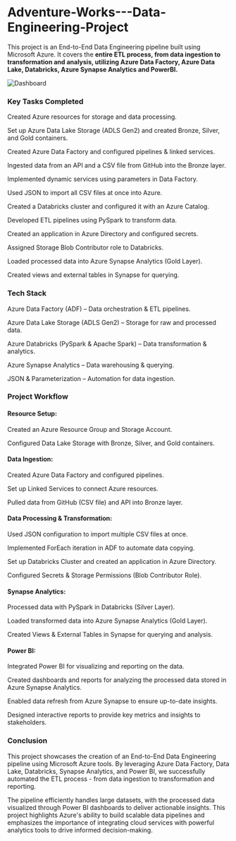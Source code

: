 # Adventure-Works---Data-Engineering-Project

This project is an End-to-End Data Engineering pipeline built using Microsoft Azure. It covers the **entire ETL process, from data ingestion to transformation and analysis, utilizing Azure Data Factory, Azure Data Lake, Databricks, Azure Synapse Analytics and PowerBI.**



![Dashboard](https://github.com/user-attachments/assets/d07fc559-a419-4624-b2b9-f8bbefea6ac4)



### Key Tasks Completed
Created Azure resources for storage and data processing.

Set up Azure Data Lake Storage (ADLS Gen2) and created Bronze, Silver, and Gold containers.

Created Azure Data Factory and configured pipelines & linked services.

Ingested data from an API and a CSV file from GitHub into the Bronze layer.

Implemented dynamic services using parameters in Data Factory.

Used JSON to import all CSV files at once into Azure.

Created a Databricks cluster and configured it with an Azure Catalog.

Developed ETL pipelines using PySpark to transform data.

Created an application in Azure Directory and configured secrets.

Assigned Storage Blob Contributor role to Databricks.

Loaded processed data into Azure Synapse Analytics (Gold Layer).

Created views and external tables in Synapse for querying.

### Tech Stack

Azure Data Factory (ADF) – Data orchestration & ETL pipelines.

Azure Data Lake Storage (ADLS Gen2) – Storage for raw and processed data.

Azure Databricks (PySpark & Apache Spark) – Data transformation & analytics.

Azure Synapse Analytics – Data warehousing & querying.

JSON & Parameterization – Automation for data ingestion.


### Project Workflow
#### Resource Setup:
Created an Azure Resource Group and Storage Account.

Configured Data Lake Storage with Bronze, Silver, and Gold containers.

#### Data Ingestion:
Created Azure Data Factory and configured pipelines.

Set up Linked Services to connect Azure resources.

Pulled data from GitHub (CSV file) and API into Bronze layer.

#### Data Processing & Transformation:
Used JSON configuration to import multiple CSV files at once.

Implemented ForEach iteration in ADF to automate data copying.

Set up Databricks Cluster and created an application in Azure Directory.

Configured Secrets & Storage Permissions (Blob Contributor Role).

#### Synapse Analytics:
Processed data with PySpark in Databricks (Silver Layer).

Loaded transformed data into Azure Synapse Analytics (Gold Layer).

Created Views & External Tables in Synapse for querying and analysis.

#### Power BI:
Integrated Power BI for visualizing and reporting on the data.

Created dashboards and reports for analyzing the processed data stored in Azure Synapse Analytics.

Enabled data refresh from Azure Synapse to ensure up-to-date insights.

Designed interactive reports to provide key metrics and insights to stakeholders.

### Conclusion
This project showcases the creation of an End-to-End Data Engineering pipeline using Microsoft Azure tools. By leveraging Azure Data Factory, Data Lake, Databricks, Synapse Analytics, and Power BI, we successfully automated the ETL process - from data ingestion to transformation and reporting.

The pipeline efficiently handles large datasets, with the processed data visualized through Power BI dashboards to deliver actionable insights. This project highlights Azure's ability to build scalable data pipelines and emphasizes the importance of integrating cloud services with powerful analytics tools to drive informed decision-making.
